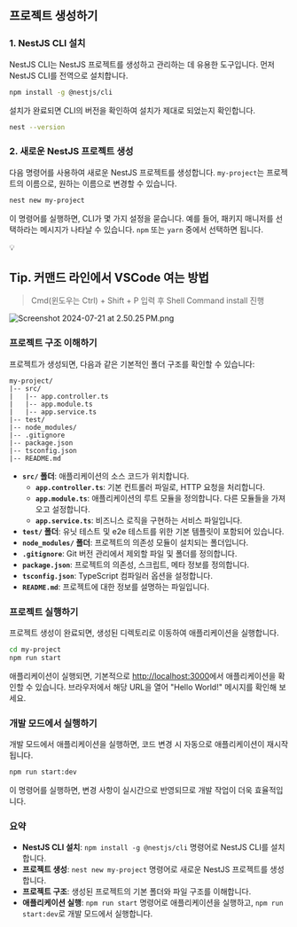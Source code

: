 
## 프로젝트 생성하기

### 1. NestJS CLI 설치

NestJS CLI는 NestJS 프로젝트를 생성하고 관리하는 데 유용한 도구입니다. 먼저 NestJS CLI를 전역으로 설치합니다.

```bash
npm install -g @nestjs/cli
```

설치가 완료되면 CLI의 버전을 확인하여 설치가 제대로 되었는지 확인합니다.

```bash
nest --version
```

### 2. 새로운 NestJS 프로젝트 생성

다음 명령어를 사용하여 새로운 NestJS 프로젝트를 생성합니다. `my-project`는 프로젝트의 이름으로, 원하는 이름으로 변경할 수 있습니다.

```bash
nest new my-project
```

이 명령어를 실행하면, CLI가 몇 가지 설정을 묻습니다. 예를 들어, 패키지 매니저를 선택하라는 메시지가 나타날 수 있습니다. `npm` 또는 `yarn` 중에서 선택하면 됩니다.

<aside> 💡

## Tip. 커맨드 라인에서 VSCode 여는 방법

> Cmd(윈도우는 Ctrl) + Shift + P 입력 후 Shell Command install 진행

![Screenshot 2024-07-21 at 2.50.25 PM.png](https://prod-files-secure.s3.us-west-2.amazonaws.com/d26625f7-ed50-4b2e-9145-8266d5906d5d/ac5aa9e1-55f6-4cfd-93d6-f83f74be73a5/Screenshot_2024-07-21_at_2.50.25_PM.png)

</aside>

### 프로젝트 구조 이해하기

프로젝트가 생성되면, 다음과 같은 기본적인 폴더 구조를 확인할 수 있습니다:

```
my-project/
|-- src/
|   |-- app.controller.ts
|   |-- app.module.ts
|   |-- app.service.ts
|-- test/
|-- node_modules/
|-- .gitignore
|-- package.json
|-- tsconfig.json
|-- README.md

```

- **`src/` 폴더**: 애플리케이션의 소스 코드가 위치합니다.
    - **`app.controller.ts`**: 기본 컨트롤러 파일로, HTTP 요청을 처리합니다.
    - **`app.module.ts`**: 애플리케이션의 루트 모듈을 정의합니다. 다른 모듈들을 가져오고 설정합니다.
    - **`app.service.ts`**: 비즈니스 로직을 구현하는 서비스 파일입니다.
- **`test/` 폴더**: 유닛 테스트 및 e2e 테스트를 위한 기본 템플릿이 포함되어 있습니다.
- **`node_modules/` 폴더**: 프로젝트의 의존성 모듈이 설치되는 폴더입니다.
- **`.gitignore`**: Git 버전 관리에서 제외할 파일 및 폴더를 정의합니다.
- **`package.json`**: 프로젝트의 의존성, 스크립트, 메타 정보를 정의합니다.
- **`tsconfig.json`**: TypeScript 컴파일러 옵션을 설정합니다.
- **`README.md`**: 프로젝트에 대한 정보를 설명하는 파일입니다.

### 프로젝트 실행하기

프로젝트 생성이 완료되면, 생성된 디렉토리로 이동하여 애플리케이션을 실행합니다.

```bash
cd my-project
npm run start

```

애플리케이션이 실행되면, 기본적으로 [](http://localhost:3000/)[http://localhost:3000](http://localhost:3000)에서 애플리케이션을 확인할 수 있습니다. 브라우저에서 해당 URL을 열어 "Hello World!" 메시지를 확인해 보세요.

### 개발 모드에서 실행하기

개발 모드에서 애플리케이션을 실행하면, 코드 변경 시 자동으로 애플리케이션이 재시작됩니다.

```bash
npm run start:dev

```

이 명령어를 실행하면, 변경 사항이 실시간으로 반영되므로 개발 작업이 더욱 효율적입니다.

### 요약

- **NestJS CLI 설치**: `npm install -g @nestjs/cli` 명령어로 NestJS CLI를 설치합니다.
- **프로젝트 생성**: `nest new my-project` 명령어로 새로운 NestJS 프로젝트를 생성합니다.
- **프로젝트 구조**: 생성된 프로젝트의 기본 폴더와 파일 구조를 이해합니다.
- **애플리케이션 실행**: `npm run start` 명령어로 애플리케이션을 실행하고, `npm run start:dev`로 개발 모드에서 실행합니다.